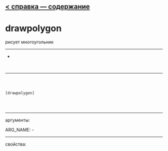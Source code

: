 [< справка — содержание](index.html)
---

# drawpolygon


рисует многоугольник

---

-
<br>


---


```



[drawpolygon]


            
```

---
аргументы:

ARG_NAME: -<br>

---
свойства:


